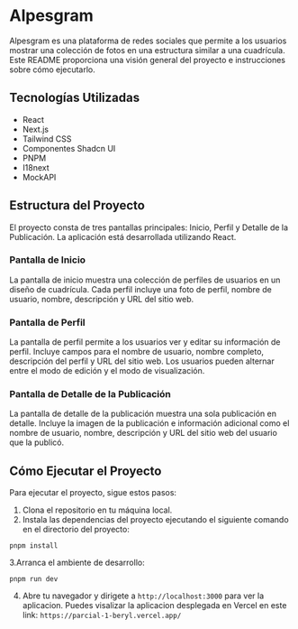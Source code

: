 # Alpesgram

Alpesgram es una plataforma de redes sociales que permite a los usuarios mostrar una colección de fotos en una estructura similar a una cuadrícula. Este README proporciona una visión general del proyecto e instrucciones sobre cómo ejecutarlo.

## Tecnologías Utilizadas

- React
- Next.js
- Tailwind CSS
- Componentes Shadcn UI
- PNPM
- I18next
- MockAPI

## Estructura del Proyecto

El proyecto consta de tres pantallas principales: Inicio, Perfil y Detalle de la Publicación. La aplicación está desarrollada utilizando React.

### Pantalla de Inicio

La pantalla de inicio muestra una colección de perfiles de usuarios en un diseño de cuadrícula. Cada perfil incluye una foto de perfil, nombre de usuario, nombre, descripción y URL del sitio web.

### Pantalla de Perfil

La pantalla de perfil permite a los usuarios ver y editar su información de perfil. Incluye campos para el nombre de usuario, nombre completo, descripción del perfil y URL del sitio web. Los usuarios pueden alternar entre el modo de edición y el modo de visualización.

### Pantalla de Detalle de la Publicación

La pantalla de detalle de la publicación muestra una sola publicación en detalle. Incluye la imagen de la publicación e información adicional como el nombre de usuario, nombre, descripción y URL del sitio web del usuario que la publicó.

## Cómo Ejecutar el Proyecto

Para ejecutar el proyecto, sigue estos pasos:

1. Clona el repositorio en tu máquina local.
2. Instala las dependencias del proyecto ejecutando el siguiente comando en el directorio del proyecto:
  ```
  pnpm install
  ```
3.Arranca el ambiente de desarrollo:
  ```
  pnpm run dev
  ```
4. Abre tu navegador y dirigete a `http://localhost:3000` para ver la aplicacion.
Puedes visalizar la aplicacion desplegada en Vercel en este link: `https://parcial-1-beryl.vercel.app/`
